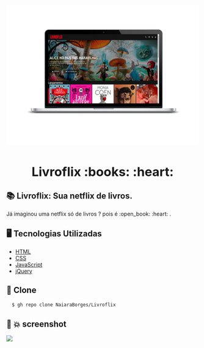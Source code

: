 <h3 align="center">
    <img src="./img/mockup.png" width="1000px" />
    <b><h1>Livroflix :books: :heart: </h1></b>  

## :books:	Livroflix: Sua netflix de livros.
<p> Já imaginou uma netflix só de livros ? pois é :open_book: :heart: . </p>

## :desktop_computer:	 Tecnologias Utilizadas

- [HTML](https://html.com/)
- [CSS](https://purecss.io/)
- [JavaScript](https://www.javascript.com/)
- [jQuery](https://owlcarousel2.github.io/OwlCarousel2/)

## :rocket: Clone

```sh
  $ gh repo clone NaiaraBorges/Livroflix
```

## :purple_heart: :boom: screenshot
<img src="./img/screencapture.png" />

